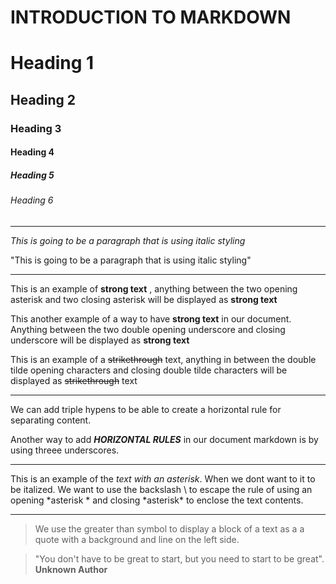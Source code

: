 # INTRODUCTION TO MARKDOWN

<!--HEADING-->
# Heading 1

## Heading 2

### Heading 3

#### Heading 4

##### Heading 5

###### Heading 6

---

<!--Italics-->

_This is going to be a paragraph that is using italic styling_

"This is going to be a paragraph that is using italic styling"

---

<!--Strong-->

This is an example of **strong text** , anything between the two opening asterisk and two closing asterisk will be displayed as **strong text**

This another example of a way to have __strong text__ in our document. Anything between the two double opening underscore and closing underscore will be displayed as __strong text__

<!--Strike Through-->

This is an example of a ~~strikethrough~~ text, anything in between the double tilde opening characters and closing double tilde characters will be displayed as ~~strikethrough~~ text 

---
<!--Horizontal Rule-->

We can add triple hypens to be able to create a horizontal rule for separating content.

Another way to add ___HORIZONTAL RULES___ in our document markdown is by using threee underscores.

---
<!--Escape Character Rule using Backslash-->

This is an example of the *text with an asterisk*. When we dont want to it to be italized. We want to use the backslash \ to escape the rule of using an opening \*asterisk * and closing \*asterisk* to enclose the text contents.

---
<!--Blackquote Rule-->
> We use the greater than symbol to display a block of a text as a a quote with a background and line on the left side. 

> "You don't have to be great to start, but you need to start to be great". __Unknown Author__
